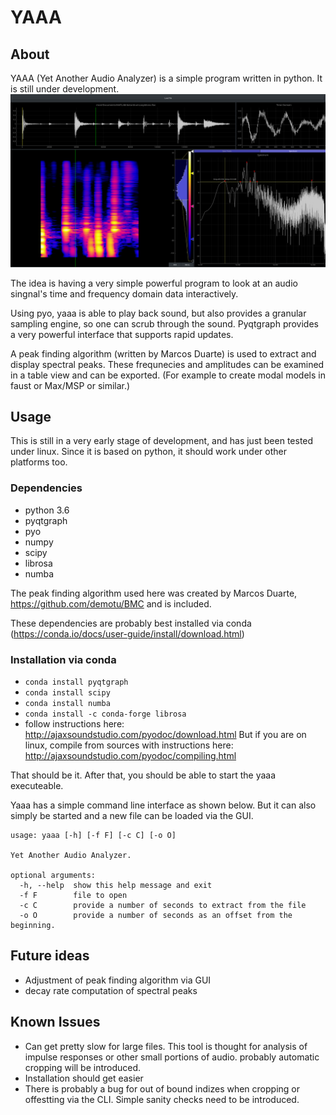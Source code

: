 # YAAA

## About
YAAA (Yet Another Audio Analyzer) is a simple program written in python. It is still under development.
![interface screen shot](./img/main.png)

The idea is having a very simple powerful program to look at an audio singnal's time and frequency domain data interactively.


Using pyo, yaaa is able to play back sound, but also provides a granular sampling engine, so one can scrub through the sound. Pyqtgraph provides a very powerful interface that supports rapid updates.

A peak finding algorithm (written by Marcos Duarte) is used to extract and display spectral peaks. These frequnecies and amplitudes can be examined in a table view and can be exported. (For example to create modal models in faust or Max/MSP or similar.)

## Usage
This is still in a very early stage of development, and has just been tested under linux. Since it is based on python, it should work under other platforms too.

### Dependencies
- python 3.6
- pyqtgraph
- pyo
- numpy
- scipy
- librosa
- numba

The peak finding algorithm used here was created by Marcos Duarte, https://github.com/demotu/BMC and is included.

These dependencies are probably best installed via conda (https://conda.io/docs/user-guide/install/download.html)

### Installation via conda
- ```conda install pyqtgraph```
- ```conda install scipy```
- ```conda install numba```
- ```conda install -c conda-forge librosa```
- follow instructions here: 
    http://ajaxsoundstudio.com/pyodoc/download.html
    But if you are on linux, compile from sources with instructions here:
    http://ajaxsoundstudio.com/pyodoc/compiling.html

That should be it. After that, you should be able to start the yaaa executeable. 

Yaaa has a simple command line interface as shown below. But it can also simply be started and a new file can be loaded via the GUI. 
```
usage: yaaa [-h] [-f F] [-c C] [-o O]

Yet Another Audio Analyzer.

optional arguments:
  -h, --help  show this help message and exit
  -f F        file to open
  -c C        provide a number of seconds to extract from the file
  -o O        provide a number of seconds as an offset from the beginning.
```

## Future ideas
- Adjustment of peak finding algorithm via GUI
- decay rate computation of spectral peaks

## Known Issues
- Can get pretty slow for large files. This tool is thought for analysis of impulse responses or other small portions of audio. probably automatic cropping will be introduced.
- Installation should get easier
- There is probably a bug for out of bound indizes when cropping or offestting via the CLI. Simple sanity checks need to be introduced.